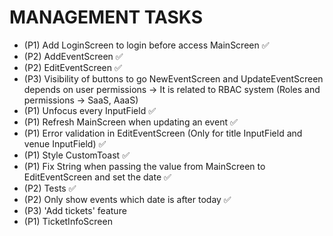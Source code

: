 # MANAGEMENT TASKS

- (P1) Add LoginScreen to login before access MainScreen ✅
- (P2) AddEventScreen ✅
- (P2) EditEventScreen ✅
- (P3) Visibility of buttons to go NewEventScreen and UpdateEventScreen depends on user permissions -> It is related to RBAC system (Roles and permissions -> SaaS, AaaS)
- (P1) Unfocus every InputField ✅
- (P1) Refresh MainScreen when updating an event ✅
- (P1) Error validation in EditEventScreen (Only for title InputField and venue InputField) ✅
- (P1) Style CustomToast ✅
- (P1) Fix String when passing the value from MainScreen to EditEventScreen and set the date ✅
- (P2) Tests ✅
- (P2) Only show events which date is after today ✅
- (P3) 'Add tickets' feature
- (P1) TicketInfoScreen